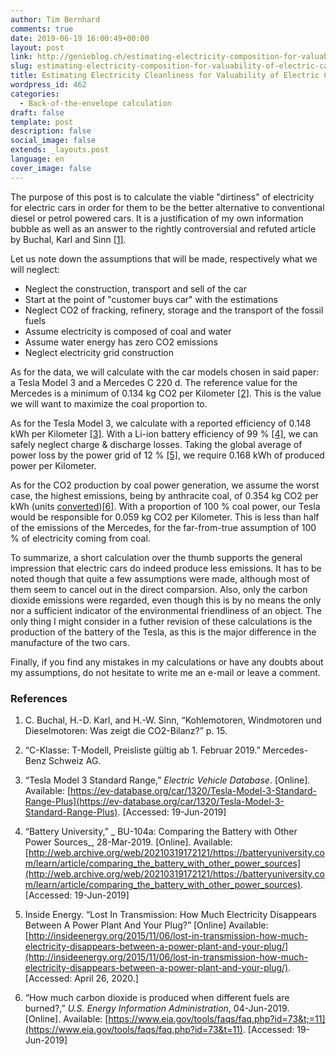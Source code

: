 ```yaml
---
author: Tim Bernhard
comments: true
date: 2019-06-19 16:00:49+00:00
layout: post
link: http://genieblog.ch/estimating-electricity-composition-for-valuability-of-electric-cars/
slug: estimating-electricity-composition-for-valuability-of-electric-cars
title: Estimating Electricity Cleanliness for Valuability of Electric Cars
wordpress_id: 462
categories:
  - Back-of-the-envelope calculation
draft: false
template: post
description: false
social_image: false
extends: _layouts.post
language: en
cover_image: false
---
```


The purpose of this post is to calculate the viable "dirtiness" of electricity for electric cars in order for them to be the better alternative to conventional diesel or petrol powered cars.
It is a justification of my own information bubble as well as an answer to the rightly controversial and refuted article by Buchal, Karl and Sinn ​[[1]](#src-1)​.

Let us note down the assumptions that will be made, respectively what we will neglect:

- Neglect the construction, transport and sell of the car
- Start at the point of "customer buys car" with the estimations
- Neglect CO2 of fracking, refinery, storage and the transport of the fossil fuels
- Assume electricity is composed of coal and water
- Assume water energy has zero CO2 emissions
- Neglect electricity grid construction

As for the data, we will calculate with the car models chosen in said paper: a Tesla Model 3 and a Mercedes C 220 d.
The reference value for the Mercedes is a minimum of 0.134 kg CO2 per Kilometer ​[[2]](#src-2)​. This is the value we will want to maximize the coal proportion to.

As for the Tesla Model 3, we calculate with a reported efficiency of 0.148 kWh per Kilometer ​[[3]](#src-3)​. With a Li-ion battery efficiency of 99 % ​[[4]](#src-4)​, we can safely neglect charge & discharge losses.
Taking the global average of power loss by the power grid of 12 % ​[[5]](#src-5)​, we require 0.168 kWh of produced power per Kilometer.

As for the CO2 production by coal power generation, we assume the worst case, the highest emissions, being by anthracite coal, of 0.354 kg CO2 per kWh (units [converted](https://www.google.com/search?q=0.0002286+Pounds%2FBtu+in+kg%2FkWh)) ​[[6]](#src-6)​. With a proportion of 100 % coal power, our Tesla would be responsible for 0.059 kg CO2 per Kilometer.
This is less than half of the emissions of the Mercedes, for the far-from-true assumption of 100 % of electricity coming from coal.

To summarize, a short calculation over the thumb supports the general impression that electric cars do indeed produce less emissions.
It has to be noted though that quite a few assumptions were made, although most of them seem to cancel out in the direct comparsion.
Also, only the carbon dioxide emissions were regarded, even though this is by no means the only nor a sufficient indicator of the environmental friendliness of an object.
The only thing I might consider in a futher revision of these calculations is the production of the battery of the Tesla, as this is the major difference in the manufacture of the two cars.

Finally, if you find any mistakes in my calculations or have any doubts about my assumptions, do not hesitate to write me an e-mail or leave a comment.

### References

1. <span id="src-1"></span>C. Buchal, H.-D. Karl, and H.-W. Sinn, “Kohlemotoren, Windmotoren und Dieselmotoren: Was zeigt die CO2-Bilanz?” p. 15.

2. <span id="src-2"></span>“C-Klasse: T-Modell, Preisliste gültig ab 1. Februar 2019.” Mercedes-Benz Schweiz AG.

3. <span id="src-3"></span>“Tesla Model 3 Standard Range,” _Electric Vehicle Database_. [Online]. Available: [https://ev-database.org/car/1320/Tesla-Model-3-Standard-Range-Plus](https://ev-database.org/car/1320/Tesla-Model-3-Standard-Range-Plus). [Accessed: 19-Jun-2019]

4. <span id="src-4"></span>“Battery University,” _ BU-104a: Comparing the Battery with Other Power Sources_, 28-Mar-2019. [Online]. Available: [http://web.archive.org/web/20210319172121/https://batteryuniversity.com/learn/article/comparing_the_battery_with_other_power_sources](http://web.archive.org/web/20210319172121/https://batteryuniversity.com/learn/article/comparing_the_battery_with_other_power_sources). [Accessed: 19-Jun-2019]

5. <span id="src-5"></span>Inside Energy. “Lost In Transmission: How Much Electricity Disappears Between A Power Plant And Your Plug?” [Online] Available: [http://insideenergy.org/2015/11/06/lost-in-transmission-how-much-electricity-disappears-between-a-power-plant-and-your-plug/](http://insideenergy.org/2015/11/06/lost-in-transmission-how-much-electricity-disappears-between-a-power-plant-and-your-plug/). [Accessed: April 26, 2020.]

6. <span id="src-6"></span>“How much carbon dioxide is produced when different fuels are burned?,” _U.S.
   Energy Information Administration_, 04-Jun-2019. [Online]. Available: [https://www.eia.gov/tools/faqs/faq.php?id=73&t;=11](https://www.eia.gov/tools/faqs/faq.php?id=73&t=11). [Accessed: 19-Jun-2019]

